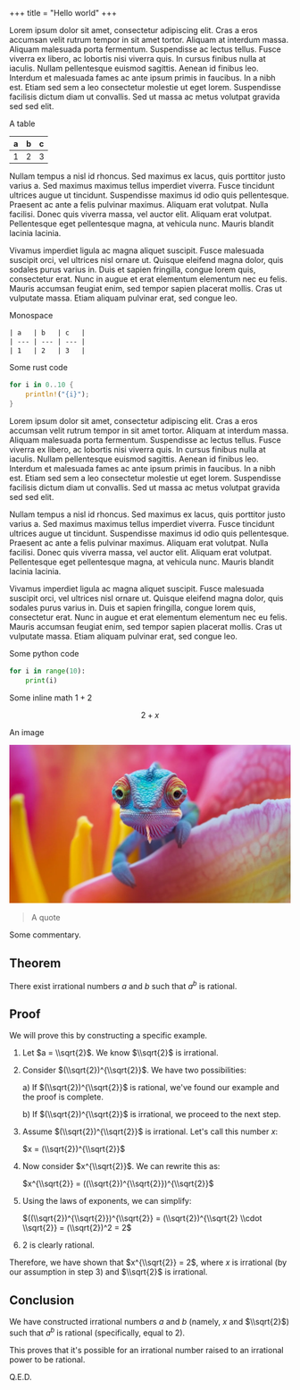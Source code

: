 +++
title = "Hello world"
+++

Lorem ipsum dolor sit amet, consectetur adipiscing elit. Cras a eros accumsan velit rutrum tempor in sit amet tortor. Aliquam at interdum massa. Aliquam malesuada porta fermentum. Suspendisse ac lectus tellus. Fusce viverra ex libero, ac lobortis nisi viverra quis. In cursus finibus nulla at iaculis. Nullam pellentesque euismod sagittis. Aenean id finibus leo. Interdum et malesuada fames ac ante ipsum primis in faucibus. In a nibh est. Etiam sed sem a leo consectetur molestie ut eget lorem. Suspendisse facilisis dictum diam ut convallis. Sed ut massa ac metus volutpat gravida sed sed elit.

A table

| a | b | c |
| - | - | - |
| 1 | 2 | 3 |

Nullam tempus a nisl id rhoncus. Sed maximus ex lacus, quis porttitor justo varius a. Sed maximus maximus tellus imperdiet viverra. Fusce tincidunt ultrices augue ut tincidunt. Suspendisse maximus id odio quis pellentesque. Praesent ac ante a felis pulvinar maximus. Aliquam erat volutpat. Nulla facilisi. Donec quis viverra massa, vel auctor elit. Aliquam erat volutpat. Pellentesque eget pellentesque magna, at vehicula nunc. Mauris blandit lacinia lacinia.

Vivamus imperdiet ligula ac magna aliquet suscipit. Fusce malesuada suscipit orci, vel ultrices nisl ornare ut. Quisque eleifend magna dolor, quis sodales purus varius in. Duis et sapien fringilla, congue lorem quis, consectetur erat. Nunc in augue et erat elementum elementum nec eu felis. Mauris accumsan feugiat enim, sed tempor sapien placerat mollis. Cras ut vulputate massa. Etiam aliquam pulvinar erat, sed congue leo.

Monospace

```
| a   | b   | c   |
| --- | --- | --- |
| 1   | 2   | 3   |
```

Some rust code

```rust
for i in 0..10 {
    println!("{i}");
}
```

Lorem ipsum dolor sit amet, consectetur adipiscing elit. Cras a eros accumsan velit rutrum tempor in sit amet tortor. Aliquam at interdum massa. Aliquam malesuada porta fermentum. Suspendisse ac lectus tellus. Fusce viverra ex libero, ac lobortis nisi viverra quis. In cursus finibus nulla at iaculis. Nullam pellentesque euismod sagittis. Aenean id finibus leo. Interdum et malesuada fames ac ante ipsum primis in faucibus. In a nibh est. Etiam sed sem a leo consectetur molestie ut eget lorem. Suspendisse facilisis dictum diam ut convallis. Sed ut massa ac metus volutpat gravida sed sed elit.

Nullam tempus a nisl id rhoncus. Sed maximus ex lacus, quis porttitor justo varius a. Sed maximus maximus tellus imperdiet viverra. Fusce tincidunt ultrices augue ut tincidunt. Suspendisse maximus id odio quis pellentesque. Praesent ac ante a felis pulvinar maximus. Aliquam erat volutpat. Nulla facilisi. Donec quis viverra massa, vel auctor elit. Aliquam erat volutpat. Pellentesque eget pellentesque magna, at vehicula nunc. Mauris blandit lacinia lacinia.

Vivamus imperdiet ligula ac magna aliquet suscipit. Fusce malesuada suscipit orci, vel ultrices nisl ornare ut. Quisque eleifend magna dolor, quis sodales purus varius in. Duis et sapien fringilla, congue lorem quis, consectetur erat. Nunc in augue et erat elementum elementum nec eu felis. Mauris accumsan feugiat enim, sed tempor sapien placerat mollis. Cras ut vulputate massa. Etiam aliquam pulvinar erat, sed congue leo.

Some python code

```python
for i in range(10):
    print(i)
```

Some inline math $1+2$

$$2+x$$

An image

![A picture](image.webp)

> A quote

Some commentary.

## Theorem

There exist irrational numbers $a$ and $b$ such that $a^b$ is rational.

## Proof

We will prove this by constructing a specific example.

1. Let $a = \\sqrt{2}$. We know $\\sqrt{2}$ is irrational.

1. Consider $(\\sqrt{2})^{\\sqrt{2}}$. We have two possibilities:

   a) If $(\\sqrt{2})^{\\sqrt{2}}$ is rational, we've found our example and the proof is complete.

   b) If $(\\sqrt{2})^{\\sqrt{2}}$ is irrational, we proceed to the next step.

1. Assume $(\\sqrt{2})^{\\sqrt{2}}$ is irrational. Let's call this number $x$:

   $x = (\\sqrt{2})^{\\sqrt{2}}$

1. Now consider $x^{\\sqrt{2}}$. We can rewrite this as:

   $x^{\\sqrt{2}} = ((\\sqrt{2})^{\\sqrt{2}})^{\\sqrt{2}}$

1. Using the laws of exponents, we can simplify:

   $((\\sqrt{2})^{\\sqrt{2}})^{\\sqrt{2}} = (\\sqrt{2})^{\\sqrt{2} \\cdot \\sqrt{2}} = (\\sqrt{2})^2 = 2$

1. 2 is clearly rational.

Therefore, we have shown that $x^{\\sqrt{2}} = 2$, where $x$ is irrational (by our assumption in step 3) and $\\sqrt{2}$ is irrational.

## Conclusion

We have constructed irrational numbers $a$ and $b$ (namely, $x$ and $\\sqrt{2}$) such that $a^b$ is rational (specifically, equal to 2).

This proves that it's possible for an irrational number raised to an irrational power to be rational.

Q.E.D.
